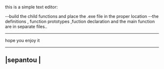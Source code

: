 
this is a simple text editor:



--build the child functions and place the .exe file in the proper location
--the definitions , function prototypes ,fuction declaration and the main function are in separate files..


----
hope you enjoy it


__________
|sepantou |
-----------